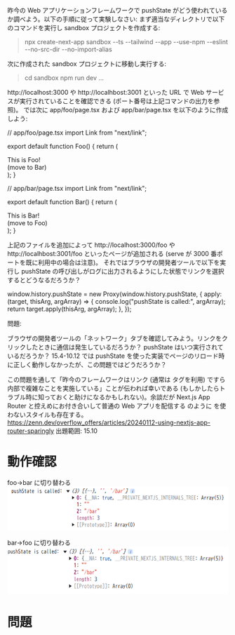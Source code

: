昨今の Web アプリケーションフレームワークで pushState がどう使われているか調べよう。以下の手順に従って実験しなさい:
まず適当なディレクトリで以下のコマンドを実行し sandbox プロジェクトを作成する:

> npx create-next-app sandbox --ts --tailwind --app --use-npm --eslint --no-src-dir --no-import-alias

次に作成された sandbox プロジェクトに移動し実行する:

> cd sandbox
> npm run dev
> ...

http://localhost:3000 や http://localhbost:3001 といった URL で Web サービスが実行されていることを確認できる (ポート番号は上記コマンドの出力を参照)。
では次に app/foo/page.tsx および app/bar/page.tsx を以下のように作成しよう:

// app/foo/page.tsx
import Link from "next/link";

export default function Foo() {
return (

<div>
This is Foo!
<br />
(move to <Link href="bar">Bar</Link>)
</div>
);
}

// app/bar/page.tsx
import Link from "next/link";

export default function Bar() {
return (

<div>
This is Bar!
<br />
(move to <Link href="foo">Foo</Link>)
</div>
);
}

上記のファイルを追加によって http://localhost:3000/foo や http://localhbost:3001/foo といったページが追加される (serve が 3000 番ポートを既に利用中の場合は注意)。
それではブラウザの開発者ツールで以下を実行し pushState の呼び出しがログに出力されるようにした状態でリンクを選択するとどうなるだろうか？

window.history.pushState = new Proxy(window.history.pushState, {
apply: (target, thisArg, argArray) => {
console.log("pushState is called:", argArray);
return target.apply(thisArg, argArray);
},
});

問題:

ブラウザの開発者ツールの「ネットワーク」タブを確認してみよう。リンクをクリックしたときに通信は発生しているだろうか？
pushState はいつ実行されているだろうか？
15.4-10.12 では pushState を使った実装でページのリロード時に正しく動作しなかったが、この問題ではどうだろうか？

この問題を通して「昨今のフレームワークはリンク (通常は <a> タグを利用) ですら内部で複雑なことを実施している」ことが伝われば幸いである (もしかしたらトラブル時に知っておくと助けになるかもしれない)。余談だが Next.js App Router と控えめにお付き合いして普通の Web アプリを配信する のように <Link> を使わないスタイルも存在する。
https://zenn.dev/overflow_offers/articles/20240112-using-nextjs-app-router-sparingly
出題範囲: 15.10

# 動作確認

foo→bar に切り替わる
![alt text](image-1.png)

bar→foo に切り替わる
![alt text](image.png)

# 問題
